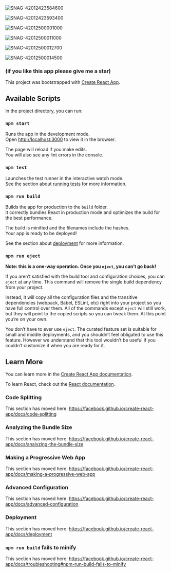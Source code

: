 ![SNAG-42012423584600](https://user-images.githubusercontent.com/59305419/93005768-765bb100-f554-11ea-8927-7c61fd120d1c.png)

![SNAG-42012423593400](https://user-images.githubusercontent.com/59305419/93005770-7bb8fb80-f554-11ea-8091-9f599a628a9e.png)

![SNAG-42012500001000](https://user-images.githubusercontent.com/59305419/93005772-81aedc80-f554-11ea-8bd3-620477526416.png)

![SNAG-42012500011000](https://user-images.githubusercontent.com/59305419/93005774-85426380-f554-11ea-9be3-526b430955be.png)

![SNAG-42012500012700](https://user-images.githubusercontent.com/59305419/93005775-870c2700-f554-11ea-9563-717344735214.png)

![SNAG-42012500014500](https://user-images.githubusercontent.com/59305419/93005776-88d5ea80-f554-11ea-9766-d3e92a83794a.png)

### (if you like this app please give me a star)
This project was bootstrapped with [Create React App](https://github.com/facebook/create-react-app).

## Available Scripts

In the project directory, you can run:

### `npm start`

Runs the app in the development mode.<br />
Open [http://localhost:3000](http://localhost:3000) to view it in the browser.

The page will reload if you make edits.<br />
You will also see any lint errors in the console.

### `npm test`

Launches the test runner in the interactive watch mode.<br />
See the section about [running tests](https://facebook.github.io/create-react-app/docs/running-tests) for more information.

### `npm run build`

Builds the app for production to the `build` folder.<br />
It correctly bundles React in production mode and optimizes the build for the best performance.

The build is minified and the filenames include the hashes.<br />
Your app is ready to be deployed!

See the section about [deployment](https://facebook.github.io/create-react-app/docs/deployment) for more information.

### `npm run eject`

**Note: this is a one-way operation. Once you `eject`, you can’t go back!**

If you aren’t satisfied with the build tool and configuration choices, you can `eject` at any time. This command will remove the single build dependency from your project.

Instead, it will copy all the configuration files and the transitive dependencies (webpack, Babel, ESLint, etc) right into your project so you have full control over them. All of the commands except `eject` will still work, but they will point to the copied scripts so you can tweak them. At this point you’re on your own.

You don’t have to ever use `eject`. The curated feature set is suitable for small and middle deployments, and you shouldn’t feel obligated to use this feature. However we understand that this tool wouldn’t be useful if you couldn’t customize it when you are ready for it.

## Learn More

You can learn more in the [Create React App documentation](https://facebook.github.io/create-react-app/docs/getting-started).

To learn React, check out the [React documentation](https://reactjs.org/).

### Code Splitting

This section has moved here: https://facebook.github.io/create-react-app/docs/code-splitting

### Analyzing the Bundle Size

This section has moved here: https://facebook.github.io/create-react-app/docs/analyzing-the-bundle-size

### Making a Progressive Web App

This section has moved here: https://facebook.github.io/create-react-app/docs/making-a-progressive-web-app

### Advanced Configuration

This section has moved here: https://facebook.github.io/create-react-app/docs/advanced-configuration

### Deployment

This section has moved here: https://facebook.github.io/create-react-app/docs/deployment

### `npm run build` fails to minify

This section has moved here: https://facebook.github.io/create-react-app/docs/troubleshooting#npm-run-build-fails-to-minify
